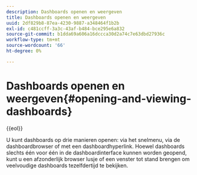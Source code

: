 ```yaml
---
description: Dashboards openen en weergeven
title: Dashboards openen en weergeven
uuid: 2df829b8-87ea-4230-9887-a348464f1b2b
exl-id: c481ccff-3a3c-43af-b484-bce295e6a832
source-git-commit: b1dda69a606a16dccca30d2a74c7e63dbd27936c
workflow-type: tm+mt
source-wordcount: '66'
ht-degree: 0%

---
```


# Dashboards openen en weergeven{#opening-and-viewing-dashboards}

{{eol}}

U kunt dashboards op drie manieren openen: via het snelmenu, via de dashboardbrowser of met een dashboardhyperlink. Hoewel dashboards slechts één voor één in de dashboardinterface kunnen worden geopend, kunt u een afzonderlijk browser lusje of een venster tot stand brengen om veelvoudige dashboards tezelfdertijd te bekijken.
